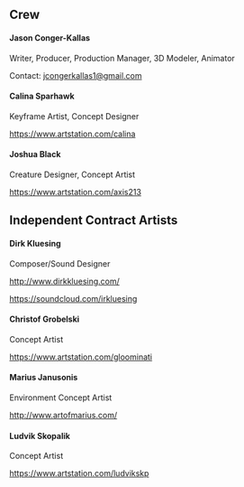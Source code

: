 ## Crew

#### Jason Conger-Kallas
Writer, Producer, Production Manager, 3D Modeler, Animator

Contact: jcongerkallas1@gmail.com

#### Calina Sparhawk
Keyframe Artist, Concept Designer

https://www.artstation.com/calina

#### Joshua Black
Creature Designer, Concept Artist

https://www.artstation.com/axis213

## Independent Contract Artists
#### Dirk Kluesing
Composer/Sound Designer

http://www.dirkkluesing.com/

https://soundcloud.com/irkluesing

#### Christof Grobelski
Concept Artist

https://www.artstation.com/gloominati

#### Marius Janusonis
Environment Concept Artist

http://www.artofmarius.com/

#### Ludvik Skopalik
Concept Artist

https://www.artstation.com/ludvikskp

